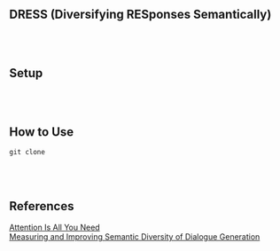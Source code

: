 ## DRESS (Diversifying RESponses Semantically)

> 

<br><br>

## Setup

<br><br>


## How to Use
```
git clone 
```
<br><br>

## References
[Attention Is All You Need](https://arxiv.org/abs/1706.03762) <br>
[Measuring and Improving Semantic Diversity of Dialogue Generation](https://arxiv.org/pdf/2210.05725)
<br>
